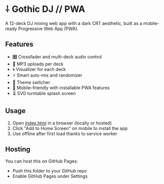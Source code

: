 # ⸸ Gothic DJ // PWA

A 12-deck DJ mixing web app with a dark CRT aesthetic, built as a mobile-ready Progressive Web App (PWA).

## Features
- 🎛 Crossfader and multi-deck audio control
- 📀 MP3 uploads per deck
- 🌀 Visualizer for each deck
- ⚡ Smart auto-mix and randomizer
- 🎨 Theme switcher
- 📱 Mobile-friendly with installable PWA features
- ⏳ SVG turntable splash screen

## Usage
1. Open [index.html](index.html) in a browser (locally or hosted)
2. Click "Add to Home Screen" on mobile to install the app
3. Use offline after first load thanks to service worker

## Hosting
You can host this on GitHub Pages:
- Push this folder to your GitHub repo
- Enable GitHub Pages under Settings

